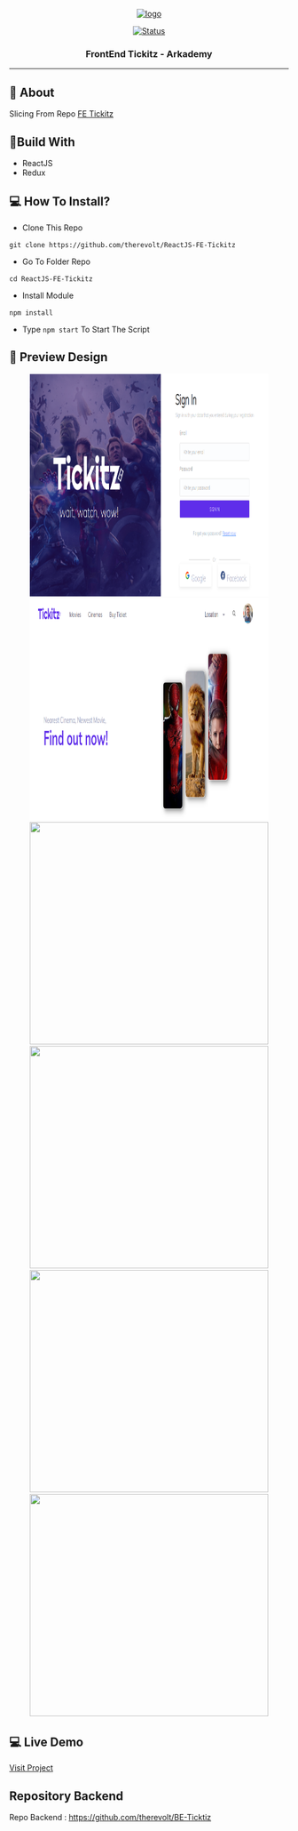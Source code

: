 <p align="center">
  <a href="" rel="noopener">
 <img width=400px height=200px src="https://dev-to-uploads.s3.amazonaws.com/i/v4y43jjfj7u5r8to8qdu.png" alt="logo"></a>
</p>
<div align="center">
  
[![Status](https://img.shields.io/website?down_color=red&down_message=Offline&up_color=green&up_message=Online&url=https%3A%2F%2Ftickitz.xyz)](https://tickitz.xyz)

</div>
<h3 align="center">FrontEnd Tickitz - Arkademy</h3>

---

## 🧐 About
Slicing From Repo [FE Tickitz](https://github.com/therevolt/FE-Tickitz)

## 🔖Build With
- ReactJS
- Redux

## 💻 How To Install?
- Clone This Repo
```
git clone https://github.com/therevolt/ReactJS-FE-Tickitz
```
- Go To Folder Repo
```
cd ReactJS-FE-Tickitz
```
- Install Module
```
npm install
```
- Type ``` npm start ``` To Start The Script

## 🔎 Preview Design <a name = "preview"></a>
<p align="center">
  <span>
    <img width="430" height="400" src="https://raw.githubusercontent.com/therevolt/FE-Tickitz/master/assets/img/signin.PNG">   
    <img width="430" height="400" src="https://raw.githubusercontent.com/therevolt/FE-Tickitz/master/assets/img/home.PNG">   
    <img width="430" height="400" src="https://i.ibb.co/0Cx3kqX/Details-Movie-Tickitz-Web.png">   
    <img width="430" height="400" src="https://i.ibb.co/HXC60wd/Order-Page-Tickitz-Web-2.png">
    <img width="430" height="400" src="https://i.ibb.co/R2HDf2v/Payment-Page-Tickitz-Web.png">
    <img width="430" height="400" src="https://i.ibb.co/F8B6Hm3/Ticket-Details-Tickitz-Web.png">
  </span>
</p>

## 💻 Live Demo <a name = "live_demo"></a>

[Visit Project](https://tickitz.xyz)

## Repository Backend
Repo Backend : https://github.com/therevolt/BE-Ticktiz
